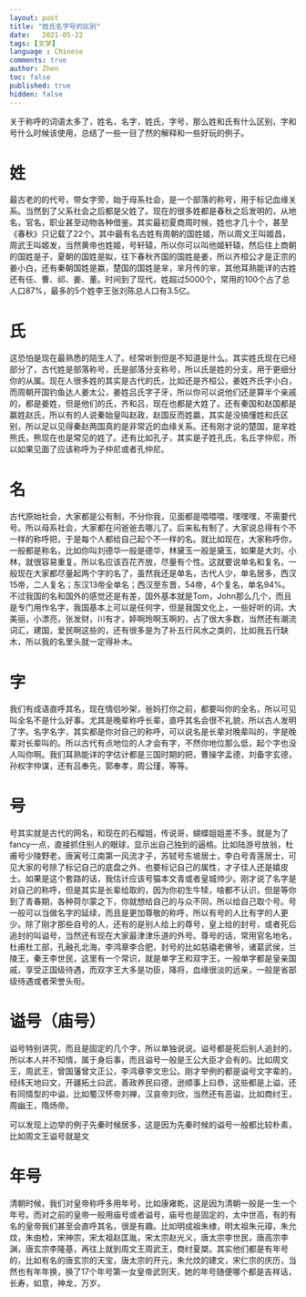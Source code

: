 ```yaml
---
layout: post
title: "姓氏名字号的区别"
date:   2021-05-22
tags: [文学]
language : Chinese
comments: true
author: Zhen
toc: false
published: true
hidden: false
---
```

关于称呼的词语太多了，姓名，名字，姓氏，字号，那么姓和氏有什么区别，字和号什么时候该使用，总结了一些一目了然的解释和一些好玩的例子。

# 姓

最古老的的代号，带女字旁，始于母系社会，是一个部落的称号，用于标记血缘关系。当然到了父系社会之后都是父姓了。现在的很多姓都是春秋之后发明的，从地名，官名，职业甚至动物各种借鉴。其实最初夏商周时候，姓也才几十个，甚至《春秋》只记载了22个。其中最有名古姓有周朝的国姓姬，所以周文王叫姬昌，周武王叫姬发，当然黄帝也姓姬，号轩辕，所以你可以叫他姬轩辕，然后往上商朝的国姓是子，夏朝的国姓是姒，往下春秋齐国的国姓是姜，所以齐桓公才是正宗的姜小白，还有秦朝国姓是嬴，楚国的国姓是芈，芈月传的芈，其他耳熟能详的古姓还有任、曹、祁、姜、董。时间到了现代，姓超过5000个，常用的100个占了总人口87%，最多的5个姓李王张刘陈总人口有3.5亿。

# 氏

这恐怕是现在最熟悉的陌生人了。经常听到但是不知道是什么。其实姓氏现在已经部分了，古代姓是部落称号，氏是部落分支称号，所以氏是姓的分支，用于更细分你的从属。现在人很多姓的其实是古代的氏，比如还是齐桓公，姜姓齐氏字小白，而周朝开国钓鱼达人姜太公，姜姓吕氏字子牙，所以你可以说他们还是算半个亲戚的，都是姜姓，但是他们的氏，齐和吕，现在也都是大姓了。还有秦国和赵国都是嬴姓赵氏，所以有的人说秦始皇叫赵政，赵国反而姓嬴，其实是没搞懂姓和氏区别，所以足以见得秦赵两国真的是非常近的血缘关系。还有刚才说的楚国，是芈姓熊氏，熊现在也是常见的姓了。还有比如孔子，其实是子姓孔氏，名丘字仲尼，所以如果见面了应该称呼为子仲尼或者孔仲尼。

# 名

古代原始社会，大家都是公有制，不分你我，见面都是喂喂喂，嘿嘿嘿，不需要代号。所以母系社会，大家都在问爸爸去哪儿了。后来私有制了，大家说总得有个不一样的称呼把，于是每个人都给自己起个不一样的名。就比如现在，大家称呼你，一般都是称名，比如你叫刘德华一般是德华，林黛玉一般是黛玉，如果是大刘，小林，就很容易重复。所以名应该百花齐放，尽量有个性。这就要说单名和复名，一般现在大家都尽量起两个字的名了，虽然我还是单名，古代人少，单名居多，西汉15帝，二人复名；东汉13帝全单名；西汉至东晋，54帝，4个复名，单名94%。不过我国的名和国外的感觉还是有差，国外基本就是Tom，John那么几个，而且是专门用作名字，我国基本上可以是任何字，但是我国文化上，一些好听的词，大美丽，小漂亮，张发财，川有才，婷啊玲啊玉啊的，占了很大多数，当然还有潮流词汇，建国，爱民啊这些的，还有很多是为了补五行风水之类的，比如我五行缺木，所以我的名里头就一定得补木。

# 字

我们有成语直呼其名，现在情侣吵架，爸妈打你之前，都要叫你的全名，所以可见叫全名不是什么好事。尤其是晚辈称呼长辈，直呼其名会很不礼貌，所以古人发明了字。名字名字，其实都是你对自己的称呼，可以说名是长辈对晚辈叫的，字是晚辈对长辈叫的。所以古代有点地位的人才会有字，不然你地位那么低，起个字也没人叫你啊。我们耳熟能详的字估计都是三国时期的把，曹操字孟德，刘备字玄德，孙权字仲谋，还有吕奉先，郭奉孝，周公瑾，等等。

# 号

号其实就是古代的网名，和现在的石榴姐，传说哥，蝴蝶姐姐差不多。就是为了fancy一点，直接抓住别人的眼球，显示出自己独到的逼格。比如陆游号放翁，杜甫号少陵野老，唐寅号江南第一风流才子，苏轼号东坡居士，李白号青莲居士，可见大家的号除了标记自己的底盘之外，也要标记自己的属性，才子佳人还是嬉皮士。如果是这个套路的话，我估计应该号猫本文青或者皇城帅少。刚才说了名字是对自己的称呼，但是其实是长辈给取的，因为你初生牛犊，啥都不认识，但是等你到了青春期，各种荷尔蒙之下，你就想给自己的与众不同，所以给自己取个号。号一般可以当做名字的延续，而且是更加尊敬的称呼，所以有号的人比有字的人更少。除了刚才那些自号的人，还有的是别人给上的尊号，皇上给的封号，或者死后追封的叫谥号，当然还有现在大家最津津乐道的外号。尊号的话，常用官名地名，杜甫杜工部，孔融孔北海，李鸿章李合肥，封号的比如慈禧老佛爷，诸葛武侯，兰陵王，秦王李世民，这里有一个常识，就是单字王和双字王，一般单字都是皇亲国戚，享受正国级待遇，而双字王大多是功臣，降将，血缘很淡的远亲，一般是省部级待遇或者荣誉头衔。

# 谥号（庙号）

谥号特别讲究，而且是固定的几个字，所以单独说说。谥号都是死后别人追封的，所以本人并不知情，属于身后事，而且谥号一般是王公大臣才会有的。比如周文王，周武王，曾国藩曾文正公，李鸿章李文忠公。刚才举例的都是谥号文字辈的，经纬天地曰文，开疆拓土曰武，善政养民曰德，逊顺事上曰恭，这些都是上谥，还有同情型的中谥，比如蜀汉怀帝刘禅，汉哀帝刘欣，当然还有恶谥，比如商纣王，周幽王，隋炀帝。

可以发现上边举的例子先秦时候居多，这是因为先秦时候的谥号一般都比较朴素，比如周文王谥号就是文

# 年号

清朝时候，我们对皇帝称呼多用年号，比如康雍乾，这是因为清朝一般是一生一个年号。而对之前的皇帝一般用庙号或者谥号，庙号也是固定的，太中世高，有的有名的皇帝我们甚至会直呼其名，很是有趣。比如明成祖朱棣，明太祖朱元璋，朱允炆，朱由检，宋神宗，宋太祖赵匡胤，宋太宗赵光义，唐太宗李世民，唐高宗李渊，唐玄宗李隆基，再往上就到周文王周武王，商纣夏桀。其实他们都是有年号的，比如有名的唐玄宗的天宝，唐太宗的开元，朱允炆的建文，宋仁宗的庆历，当然也有年年换，换了17个年号第一女皇帝武则天，她的年号随便哪个都是吉祥话，长寿，如意，神龙，万岁。

 
<!--stackedit_data:
eyJoaXN0b3J5IjpbLTM4NjI3OTI5OCwtMTQxMTEyNDM2MSwtMT
A2NzIxMjQ1NSwxOTMyNjM2Njk0LDgyMDQ3MjUxMF19
-->